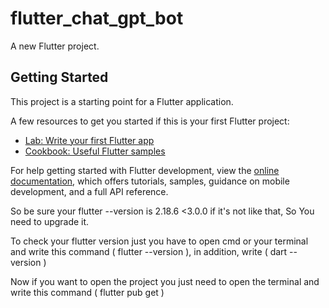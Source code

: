 # flutter_chat_gpt_bot

A new Flutter project.

## Getting Started

This project is a starting point for a Flutter application.

A few resources to get you started if this is your first Flutter project:

- [Lab: Write your first Flutter app](https://docs.flutter.dev/get-started/codelab)
- [Cookbook: Useful Flutter samples](https://docs.flutter.dev/cookbook)

For help getting started with Flutter development, view the
[online documentation](https://docs.flutter.dev/), which offers tutorials,
samples, guidance on mobile development, and a full API reference.

So be sure your flutter --version is 2.18.6 <3.0.0 if it's not like that, So You need to upgrade it.

To check your flutter version just you have to open cmd or your terminal and write this command ( flutter --version ), in addition, write ( dart --version )

Now if you want to open the project you just need to open the terminal and write this command ( flutter pub get )
